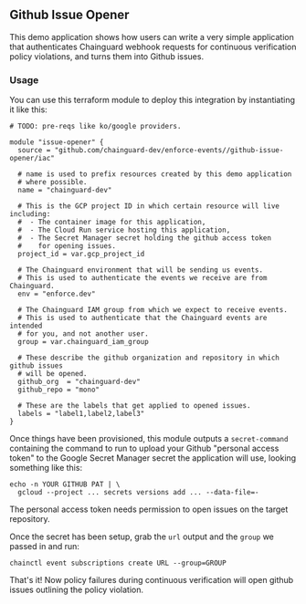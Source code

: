 ## Github Issue Opener

This demo application shows how users can write a very simple application that
authenticates Chainguard webhook requests for continuous verification policy
violations, and turns them into Github issues.

### Usage

You can use this terraform module to deploy this integration by instantiating
it like this:

```hcl
# TODO: pre-reqs like ko/google providers.

module "issue-opener" {
  source = "github.com/chainguard-dev/enforce-events//github-issue-opener/iac"

  # name is used to prefix resources created by this demo application
  # where possible.
  name = "chainguard-dev"

  # This is the GCP project ID in which certain resource will live including:
  #  - The container image for this application,
  #  - The Cloud Run service hosting this application,
  #  - The Secret Manager secret holding the github access token
  #    for opening issues.
  project_id = var.gcp_project_id

  # The Chainguard environment that will be sending us events.
  # This is used to authenticate the events we receive are from Chainguard.
  env = "enforce.dev"

  # The Chainguard IAM group from which we expect to receive events.
  # This is used to authenticate that the Chainguard events are intended
  # for you, and not another user.
  group = var.chainguard_iam_group

  # These describe the github organization and repository in which github issues
  # will be opened.
  github_org  = "chainguard-dev"
  github_repo = "mono"

  # These are the labels that get applied to opened issues.
  labels = "label1,label2,label3"
}
```

Once things have been provisioned, this module outputs a `secret-command`
containing the command to run to upload your Github "personal access token" to
the Google Secret Manager secret the application will use, looking something
like this:

```shell
echo -n YOUR GITHUB PAT | \
  gcloud --project ... secrets versions add ... --data-file=-
```

The personal access token needs permission to open issues on the target
repository.


Once the secret has been setup, grab the `url` output and the `group` we passed
in and run:

```shell
chainctl event subscriptions create URL --group=GROUP
```

That's it!  Now policy failures during continuous verification will open
github issues outlining the policy violation.
